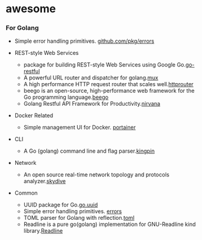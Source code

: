 # awesome

### For Golang
- Simple error handling primitives. [github.com/pkg/errors](https://github.com/pkg/errors)

- REST-style Web Services 
  - package for building REST-style Web Services using Google Go.[go-restful](https://github.com/emicklei/go-restful)
  - A powerful URL router and dispatcher for golang.[mux](https://github.com/gorilla/mux)
  - A high performance HTTP request router that scales well.[httprouter](https://github.com/julienschmidt/httprouter)
  - beego is an open-source, high-performance web framework for the Go programming language.[beego](https://github.com/astaxie/beego)
  - Golang Restful API Framework for Productivity.[nirvana](https://github.com/caicloud/nirvana)

- Docker Related
  - Simple management UI for Docker. [portainer](https://github.com/portainer/portainer)

- CLI
  - A Go (golang) command line and flag parser.[kingpin](https://github.com/alecthomas/kingpin)

- Network
  - An open source real-time network topology and protocols analyzer.[skydive](https://github.com/skydive-project/skydive)

- Common
  - UUID package for Go.[go.uuid](https://github.com/satori/go.uuid)
  - Simple error handling primitives. [errors](https://github.com/pkg/errors)
  - TOML parser for Golang with reflection.[toml](https://github.com/BurntSushi/toml)
  - Readline is a pure go(golang) implementation for GNU-Readline kind library.[Readline](https://github.com/chzyer/readline)